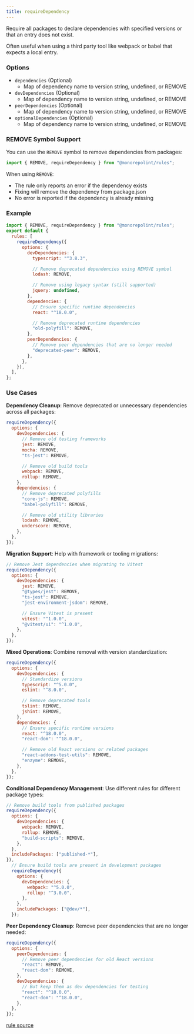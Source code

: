 ```yaml
---
title: requireDependency
---
```


Require all packages to declare dependencies with specified versions or that an entry does not exist.

Often useful when using a third party tool like webpack or babel that expects a
local entry.

### Options

- `dependencies` (Optional)
  - Map of dependency name to version string, undefined, or REMOVE
- `devDependencies` (Optional)
  - Map of dependency name to version string, undefined, or REMOVE
- `peerDependencies` (Optional)
  - Map of dependency name to version string, undefined, or REMOVE
- `optionalDependencies` (Optional)
  - Map of dependency name to version string, undefined, or REMOVE

### REMOVE Symbol Support

You can use the `REMOVE` symbol to remove dependencies from packages:

```js
import { REMOVE, requireDependency } from "@monorepolint/rules";
```

When using `REMOVE`:

- The rule only reports an error if the dependency exists
- Fixing will remove the dependency from package.json
- No error is reported if the dependency is already missing

### Example

```javascript
import { REMOVE, requireDependency } from "@monorepolint/rules";
export default {
  rules: [
    requireDependency({
      options: {
        devDependencies: {
          typescript: "^3.8.3",

          // Remove deprecated dependencies using REMOVE symbol
          lodash: REMOVE,

          // Remove using legacy syntax (still supported)
          jquery: undefined,
        },
        dependencies: {
          // Ensure specific runtime dependencies
          react: "^18.0.0",

          // Remove deprecated runtime dependencies
          "old-polyfill": REMOVE,
        },
        peerDependencies: {
          // Remove peer dependencies that are no longer needed
          "deprecated-peer": REMOVE,
        },
      },
    }),
  ],
};
```

### Use Cases

**Dependency Cleanup**: Remove deprecated or unnecessary dependencies across all packages:

```js
requireDependency({
  options: {
    devDependencies: {
      // Remove old testing frameworks
      jest: REMOVE,
      mocha: REMOVE,
      "ts-jest": REMOVE,

      // Remove old build tools
      webpack: REMOVE,
      rollup: REMOVE,
    },
    dependencies: {
      // Remove deprecated polyfills
      "core-js": REMOVE,
      "babel-polyfill": REMOVE,

      // Remove old utility libraries
      lodash: REMOVE,
      underscore: REMOVE,
    },
  },
});
```

**Migration Support**: Help with framework or tooling migrations:

```js
// Remove Jest dependencies when migrating to Vitest
requireDependency({
  options: {
    devDependencies: {
      jest: REMOVE,
      "@types/jest": REMOVE,
      "ts-jest": REMOVE,
      "jest-environment-jsdom": REMOVE,

      // Ensure Vitest is present
      vitest: "^1.0.0",
      "@vitest/ui": "^1.0.0",
    },
  },
});
```

**Mixed Operations**: Combine removal with version standardization:

```js
requireDependency({
  options: {
    devDependencies: {
      // Standardize versions
      typescript: "^5.0.0",
      eslint: "^8.0.0",

      // Remove deprecated tools
      tslint: REMOVE,
      jshint: REMOVE,
    },
    dependencies: {
      // Ensure specific runtime versions
      react: "^18.0.0",
      "react-dom": "^18.0.0",

      // Remove old React versions or related packages
      "react-addons-test-utils": REMOVE,
      "enzyme": REMOVE,
    },
  },
});
```

**Conditional Dependency Management**: Use different rules for different package types:

```js
// Remove build tools from published packages
requireDependency({
  options: {
    devDependencies: {
      webpack: REMOVE,
      rollup: REMOVE,
      "build-scripts": REMOVE,
    },
  },
  includePackages: ["published-*"],
}),
  // Ensure build tools are present in development packages
  requireDependency({
    options: {
      devDependencies: {
        webpack: "^5.0.0",
        rollup: "^3.0.0",
      },
    },
    includePackages: ["@dev/*"],
  });
```

**Peer Dependency Cleanup**: Remove peer dependencies that are no longer needed:

```js
requireDependency({
  options: {
    peerDependencies: {
      // Remove peer dependencies for old React versions
      "react": REMOVE,
      "react-dom": REMOVE,
    },
    devDependencies: {
      // But keep them as dev dependencies for testing
      "react": "^18.0.0",
      "react-dom": "^18.0.0",
    },
  },
});
```

[rule source](https://github.com/monorepolint/monorepolint/blob/main/packages/rules/src/requireDependency.ts)
